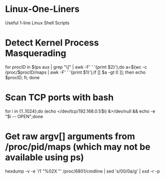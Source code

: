 # Linux-One-Liners
Useful 1-line Linux Shell Scripts

# Detect Kernel Process Masquerading
for procID in $(ps aux | grep "\["  | awk -F' ' '{print $2}');do a=$(wc -c /proc/$procID/maps | awk -F' ' '{print $1}');if [[ $a -gt 0 ]]; then echo $procID; fi;  done

# Scan TCP ports with bash
for i in {1..1024};do (echo </dev/tcp/192.168.0.1/$i) &>/dev/null && echo -e "$i -- OPEN";done

# Get raw argv[] arguments from /proc/pid/maps (which may not be available using ps)
hexdump -v -e '/1 "%02X "' /proc/6801/cmdline  | sed 's/00/0a/g' | xxd -r -p
